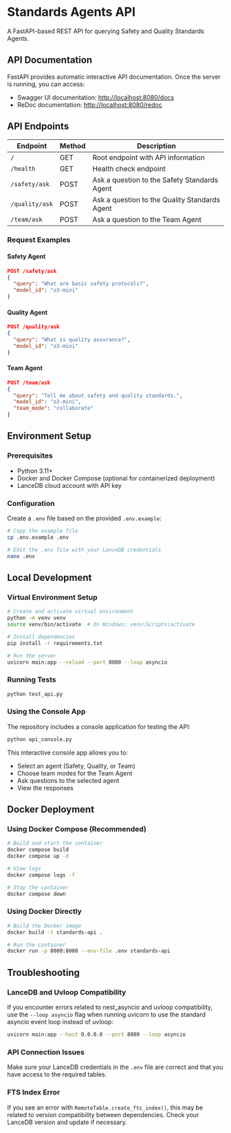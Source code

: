 # Standards Agents API

A FastAPI-based REST API for querying Safety and Quality Standards Agents.

## API Documentation

FastAPI provides automatic interactive API documentation. Once the server is running, you can access:

- Swagger UI documentation: [http://localhost:8080/docs](http://localhost:8080/docs)
- ReDoc documentation: [http://localhost:8080/redoc](http://localhost:8080/redoc)

## API Endpoints

| Endpoint | Method | Description |
|----------|--------|-------------|
| `/` | GET | Root endpoint with API information |
| `/health` | GET | Health check endpoint |
| `/safety/ask` | POST | Ask a question to the Safety Standards Agent |
| `/quality/ask` | POST | Ask a question to the Quality Standards Agent |
| `/team/ask` | POST | Ask a question to the Team Agent |

### Request Examples

#### Safety Agent
```json
POST /safety/ask
{
  "query": "What are basic safety protocols?",
  "model_id": "o3-mini"
}
```

#### Quality Agent
```json
POST /quality/ask
{
  "query": "What is quality assurance?",
  "model_id": "o3-mini"
}
```

#### Team Agent
```json
POST /team/ask
{
  "query": "Tell me about safety and quality standards.",
  "model_id": "o3-mini",
  "team_mode": "collaborate"
}
```

## Environment Setup

### Prerequisites

- Python 3.11+
- Docker and Docker Compose (optional for containerized deployment)
- LanceDB cloud account with API key

### Configuration

Create a `.env` file based on the provided `.env.example`:

```bash
# Copy the example file
cp .env.example .env

# Edit the .env file with your LanceDB credentials
nano .env
```

## Local Development

### Virtual Environment Setup

```bash
# Create and activate virtual environment
python -m venv venv
source venv/bin/activate  # On Windows: venv\Scripts\activate

# Install dependencies
pip install -r requirements.txt

# Run the server
uvicorn main:app --reload --port 8080 --loop asyncio
```

### Running Tests

```bash
python test_api.py
```

### Using the Console App

The repository includes a console application for testing the API:

```bash
python api_console.py
```

This interactive console app allows you to:
- Select an agent (Safety, Quality, or Team)
- Choose team modes for the Team Agent
- Ask questions to the selected agent
- View the responses

## Docker Deployment

### Using Docker Compose (Recommended)

```bash
# Build and start the container
docker compose build
docker compose up -d

# View logs
docker compose logs -f

# Stop the container
docker compose down
```

### Using Docker Directly

```bash
# Build the Docker image
docker build -t standards-api .

# Run the container
docker run -p 8080:8080 --env-file .env standards-api
```

## Troubleshooting

### LanceDB and Uvloop Compatibility

If you encounter errors related to nest_asyncio and uvloop compatibility, use the `--loop asyncio` flag when running uvicorn to use the standard asyncio event loop instead of uvloop:

```bash
uvicorn main:app --host 0.0.0.0 --port 8080 --loop asyncio
```

### API Connection Issues

Make sure your LanceDB credentials in the `.env` file are correct and that you have access to the required tables.

### FTS Index Error

If you see an error with `RemoteTable.create_fts_index()`, this may be related to version compatibility between dependencies. Check your LanceDB version and update if necessary. 